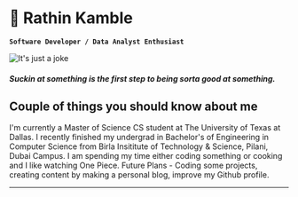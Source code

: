 # 👋 Rathin Kamble

**`Software Developer / Data Analyst Enthusiast`**


![It's just a joke](https://user-images.githubusercontent.com/7591614/197886345-55037c67-192f-423d-81b4-99132fca0ded.png)

#### <em>Suckin at something is the first step to being sorta good at something.</em>


## Couple of things you should know about me
I'm currently a Master of Science CS student at The University of Texas at Dallas. I recently finished my undergrad in Bachelor's of Engineering in Computer Science from Birla Insititute of Technology & Science, Pilani, Dubai Campus. I am spending my time either coding something or cooking and I like watching One Piece. Future Plans - Coding some projects, creating content by making a personal blog, improve my Github profile.

---
<!--
**rathink4/rathink4** is a ✨ _special_ ✨ repository because its `README.md` (this file) appears on your GitHub profile.

Here are some ideas to get you started:

- 🔭 I’m currently working on ...
- 🌱 I’m currently learning ...
- 👯 I’m looking to collaborate on ...
- 🤔 I’m looking for help with ...
- 💬 Ask me about ...
- 📫 How to reach me: ...
- 😄 Pronouns: ...
- ⚡ Fun fact: ...
-->


